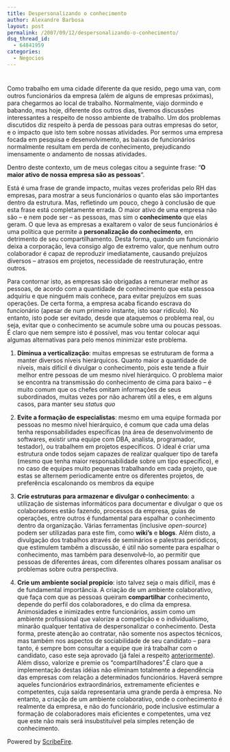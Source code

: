 ```yaml
---
title: Despersonalizando o conhecimento
author: Alexandre Barbosa
layout: post
permalink: /2007/09/12/despersonalizando-o-conhecimento/
dsq_thread_id:
  - 64841959
categories:
  - Negocios
---
```

# 

Como trabalho em uma cidade diferente da que resido, pego uma van, com outros funcionários da empresa (além de alguns de empresas próximas), para chegarmos ao local de trabalho. Normalmente, viajo dormindo e babando, mas hoje, diferente dos outros dias, tivemos discussões interessantes a respeito de nosso ambiente de trabalho. Um dos problemas discutidos diz respeito à perda de pessoas para outras empresas do setor, e o impacto que isto tem sobre nossas atividades. Por sermos uma empresa focada em pesquisa e desenvolvimento, as baixas de funcionários normalmente resultam em perda de conhecimento, prejudicando imensamente o andamento de nossas atividades.  
  
Dentro deste contexto, um de meus colegas citou a seguinte frase: “**O maior ativo de nossa empresa são as pessoas**“.  
  
Está é uma frase de grande impacto, muitas vezes proferidas pelo RH das empresas, para mostrar a seus funcionários o quanto elas são importantes dentro da estrutura. Mas, refletindo um pouco, chego à conclusão de que esta frase está completamente errada. O maior ativo de uma empresa não são – e nem pode ser – as pessoas, mas sim o **conhecimento** que elas geram. O que leva as empresas a exaltarem o valor de seus funcionários é uma política que permite a **personalização do conhecimento**, em detrimento de seu compartilhamento. Desta forma, quando um funcionário deixa a corporação, leva consigo algo de extremo valor, que nenhum outro colaborador é capaz de reproduzir imediatamente, causando prejuízos diversos – atrasos em projetos, necessidade de reestruturação, entre outros.  
  
Para contornar isto, as empresas são obrigadas a remunerar melhor as pessoas, de acordo com a quantidade de conhecimento que esta pessoa adquiriu e que ninguém mais conhece, para evitar prejuízos em suas operações. De certa forma, a empresa acaba ficando escrava do funcionário (apesar de num primeiro instante, isto soar ridículo). No entanto, isto pode ser evitado, desde que ataquemos o problema real, ou seja, evitar que o conhecimento se acumule sobre uma ou poucas pessoas. É claro que nem sempre isto é possível, mas vou tentar colocar aqui algumas alternativas para pelo menos minimizar este problema.  
1.  **Diminua a verticalização**: muitas empresas se estruturam de forma a manter diversos níveis hierárquicos. Quanto maior a quantidade de níveis, mais difícil é divulgar o conhecimento, pois este tende a fluir melhor entre pessoas de um mesmo nível hierárquico. O problema maior se encontra na transmissão do conhecimento de cima para baixo – é muito comum que os chefes omitam informações de seus subordinados, muitas vezes por não acharem útil a eles, e em alguns casos, para manter seu *status quo*  
    
2.  **Evite a formação de especialistas**: mesmo em uma equipe formada por pessoas no mesmo nível hierárquico, é comum que cada uma delas tenha responsabilidades específicas (na área de desenvolvimento de softwares, existir uma equipe com DBA, analista, programador, testador), ou trabalhem em projetos específicos. O ideal é criar uma estrutura onde todos sejam capazes de realizar qualquer tipo de tarefa (mesmo que tenha maior responsabilidade sobre um tipo específico), e no caso de equipes muito pequenas trabalhando em cada projeto, que estas se alternem periodicamente entre os diferentes projetos, de preferência escalonando os membros da equipe
3.  **Crie estruturas para armazenar e divulgar o conhecimento**: a utilização de sistemas informáticos para documentar e divulgar o que os colaboradores estão fazendo, processos da empresa, guias de operações, entre outros é fundamental para espalhar o conhecimento dentro da organização. Várias ferramentas (inclusive *open-source*) podem ser utilizadas para este fim, como **wiki’s** e **blogs**. Além disto, a divulgação dos trabalhos através de seminários e palestras periódicos, que estimulem também a discussão, é útil não somente para espalhar o conhecimento, mas também para desenvolvê-lo, ao permitir que pessoas de diferentes áreas, com diferentes olhares possam analisar os problemas sobre outra perspectiva.
4.  **Crie um ambiente social propício**: isto talvez seja o mais difícil, mas é de fundamental importância. A criação de um ambiente colaborativo, que faça com que as pessoas queiram **compartilhar** conhecimento, depende do perfil dos colaboradores, e do clima da empresa. Animosidades e inimizades entre funcionários, assim como um ambiente profissional que valorize a competição e o individualismo, minarão qualquer tentativa de despersonalizar o conhecimento. Desta forma, preste atenção ao contratar, não somente nos aspectos técnicos, mas também nos aspectos de sociabilidade de seu candidato – para tanto, é sempre bom consultar a equipe que irá trabalhar com o candidato, caso este seja aprovado (já falei a respeito [anteriormente][1]). Além disso, valorize e premie os “compartilhadores”.É claro que a implementação destas idéias não eliminam totalmente a dependência das empresas com relação a determinados funcionários. Haverá sempre aqueles funcionários extraordinários, extremamente eficientes e competentes, cuja saída representaria uma grande perda à empresa. No entanto, a criação de um ambiente colaborativo, onde o conhecimento é realmente da empresa, e não do funcionário, pode inclusive estimular a formação de colaboradores mais eficientes e competentes, uma vez que este não mais será insubstituível pela simples retenção de conhecimento.

  
  
  
Powered by [ScribeFire][2].

 [1]: http://log4dev.com/2007/03/14/sobre-politicas-de-contratacao/
 [2]: http://scribefire.com/